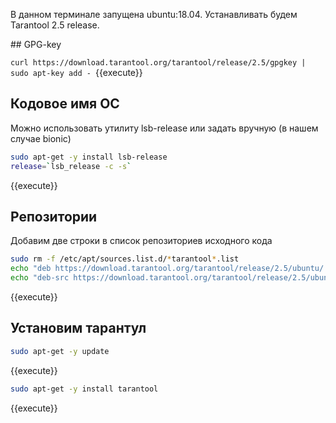 В данном терминале запущена ubuntu:18.04.
Устанавливать будем Tarantool 2.5 release.

## GPG-key

`curl https://download.tarantool.org/tarantool/release/2.5/gpgkey | sudo apt-key add -
`{{execute}}

## Кодовое имя ОС

Можно использовать утилиту lsb-release или задать вручную (в нашем случае bionic)
```sh
sudo apt-get -y install lsb-release
release=`lsb_release -c -s`
```
{{execute}}

## Репозитории
Добавим две строки в список репозиториев исходного кода
```sh
sudo rm -f /etc/apt/sources.list.d/*tarantool*.list
echo "deb https://download.tarantool.org/tarantool/release/2.5/ubuntu/ ${release} main" | sudo tee /etc/apt/sources.list.d/tarantool_2_5.list
echo "deb-src https://download.tarantool.org/tarantool/release/2.5/ubuntu/ ${release} main" | sudo tee -a /etc/apt/sources.list.d/tarantool_2_5.list
```
{{execute}}

## Установим тарантул

```sh
sudo apt-get -y update
```
{{execute}}

```sh
sudo apt-get -y install tarantool
```
{{execute}}

